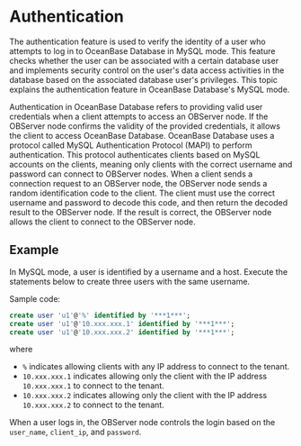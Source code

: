 # Authentication

The authentication feature is used to verify the identity of a user who attempts to log in to OceanBase Database in MySQL mode. This feature checks whether the user can be associated with a certain database user and implements security control on the user's data access activities in the database based on the associated database user's privileges. This topic explains the authentication feature in OceanBase Database's MySQL mode. 

Authentication in OceanBase Database refers to providing valid user credentials when a client attempts to access an OBServer node. If the OBServer node confirms the validity of the provided credentials, it allows the client to access OceanBase Database. OceanBase Database uses a protocol called MySQL Authentication Protocol (MAPI) to perform authentication. This protocol authenticates clients based on MySQL accounts on the clients, meaning only clients with the correct username and password can connect to OBServer nodes. When a client sends a connection request to an OBServer node, the OBServer node sends a random identification code to the client. The client must use the correct username and password to decode this code, and then return the decoded result to the OBServer node. If the result is correct, the OBServer node allows the client to connect to the OBServer node. 

## Example

In MySQL mode, a user is identified by a username and a host. Execute the statements below to create three users with the same username.

Sample code:

```sql
create user 'u1'@'%' identified by '***1***';
create user 'u1'@'10.xxx.xxx.1' identified by '***1***';
create user 'u1'@'10.xxx.xxx.2' identified by '***1***';
```

where

* `%` indicates allowing clients with any IP address to connect to the tenant. 
* `10.xxx.xxx.1` indicates allowing only the client with the IP address `10.xxx.xxx.1` to connect to the tenant. 
* `10.xxx.xxx.2` indicates allowing only the client with the IP address `10.xxx.xxx.2` to connect to the tenant. 

When a user logs in, the OBServer node controls the login based on the `user_name`, `client_ip`, and `password`. 
